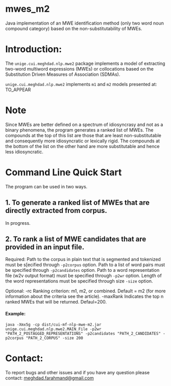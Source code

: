# mwes_m2
Java implementation of an MWE identification method (only two word noun compound category) based on the non-substitutability of MWEs.

Introduction:
=======================================================

The `unige.cui.meghdad.nlp.mwe2` package implements a model of extracting two-word multiword expressions (MWEs) or collocations based on the Substitution Driven Measures of Association (SDMAs).  

`unige.cui.meghdad.nlp.mwe2` implements `m1` and `m2` models presented at: TO_APPEAR

Note
=======================================================
Since MWEs are better defined on a spectrum of idiosyncrasy and not as a binary phenomena, the program generates a ranked list of MWEs. 
The compounds at the top of this list are those that are least non-substitutable and consequently more idiosyncratic or lexically rigid. 
The compounds at the bottom of the list on the other hand are more substitutable and hence less idiosyncratic.


Command Line Quick Start
=======================================================

The program can be used in two ways.

## 1. To generate a ranked list of MWEs that are directly extracted from corpus.

In progress. 

## 2. To rank a list of MWE candidates that are provided in an input file.

Required:
Path to the corpus in plain text that is segmented and tokenized must be s[ecified through `-p2corpus` option. 
Path to a list of word pairs must be specified through `-p2candidates` option.
Path to a word representation file (w2v output format) must be specified through `-p2wr` option.
Length of the word representations must be specified through size `-size` option.

Optional:
-rc Ranking criterion: m1, m2, or combined. Default = m2 (for more information about the criteria see the article).
-maxRank Indicates the top n ranked MWEs that will be returned. Defaul=200.

#### Example:

`java -Xmx5g -cp dist/cui-mf-nlp-mwe-m2.jar unige.cui.meghdad.nlp.mwe2.MAIN_File -p2wr "PATH_2_POSTAGGED_REPRESENTATIONS" -p2candidates "PATH_2_CANDIDATES" -p2corpus "PATH_2_CORPUS" -size 200`


Contact:
=======================================================

To report bugs and other issues and if you have any question please contact: meghdad.farahmand@gmail.com


